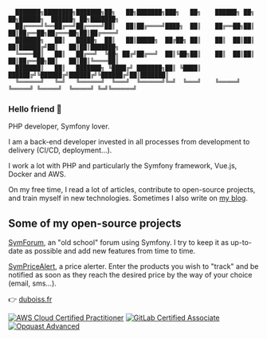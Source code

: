       ███████╗████████╗███████╗██╗   ██╗███████╗███╗   ██╗    ██████╗ ██╗   ██╗██████╗  ██████╗ ██╗███████╗
      ██╔════╝╚══██╔══╝██╔════╝██║   ██║██╔════╝████╗  ██║    ██╔══██╗██║   ██║██╔══██╗██╔═══██╗██║██╔════╝
      ███████╗   ██║   █████╗  ██║   ██║█████╗  ██╔██╗ ██║    ██║  ██║██║   ██║██████╔╝██║   ██║██║███████╗
      ╚════██║   ██║   ██╔══╝  ╚██╗ ██╔╝██╔══╝  ██║╚██╗██║    ██║  ██║██║   ██║██╔══██╗██║   ██║██║╚════██║
      ███████║   ██║   ███████╗ ╚████╔╝ ███████╗██║ ╚████║    ██████╔╝╚██████╔╝██████╔╝╚██████╔╝██║███████║
      ╚══════╝   ╚═╝   ╚══════╝  ╚═══╝  ╚══════╝╚═╝  ╚═══╝    ╚═════╝  ╚═════╝ ╚═════╝  ╚═════╝ ╚═╝╚══════╝
                                                                                                                  
### Hello friend 👋
PHP developer, Symfony lover.

I am a back-end developer invested in all processes from development to delivery (CI/CD, deployment...).

I work a lot with PHP and particularly the Symfony framework, Vue.js, Docker and AWS.

On my free time, I read a lot of articles, contribute to open-source projects, and train myself in new technologies. Sometimes I also write on [my blog](https://www.duboiss.fr/blog).

## Some of my open-source projects
[SymForum](https://github.com/DuboisS/SymForum), an "old school" forum using Symfony. I try to keep it as up-to-date as possible and add new features from time to time.

[SymPriceAlert](https://github.com/duboiss/SymPriceAlert), a price alerter. Enter the products you wish to "track" and be notified as soon as they reach the desired price by the way of your choice (email, sms...).


👉 [duboiss.fr](https://www.duboiss.fr/)

[![AWS Cloud Certified Practitioner](https://zupimages.net/up/21/48/mi2z.png)](https://www.credly.com/badges/d4347fd9-766c-40d3-83cd-eefc98ec7cf3)
[![GitLab Certified Associate](https://zupimages.net/up/21/25/wlxn.png)](https://gitlab.badgr.com/public/assertions/aRN5Cn46TbmYymjJA7NeSA)
[![Opquast Advanced](https://zupimages.net/up/21/25/suvk.png)](https://directory.opquast.com/fr/certificat/N5R7EP/)
